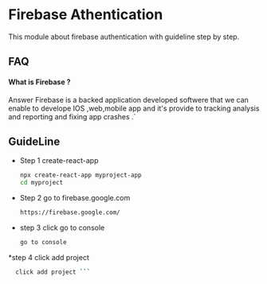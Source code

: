 # Firebase Athentication 
This module about firebase authentication with  guideline step by step.


## FAQ

#### What is Firebase ?

Answer Firebase is a backed application developed softwere that  we can enable to develope  IOS ,web,mobile app  and it's provide to tracking analysis and reporting and fixing app crashes .`

## GuideLine

* Step 1 create-react-app 
    ```bash
  npx create-react-app myproject-app
  cd myproject 
* Step 2 go to firebase.google.com
    ```bash 
    https://firebase.google.com/

* step 3  click go to console
  ```bash
  go to console
*step 4 click add project
```bash
  click add project ```
